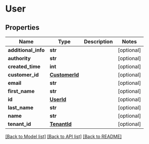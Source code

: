 # User

## Properties
Name | Type | Description | Notes
------------ | ------------- | ------------- | -------------
**additional_info** | **str** |  | [optional] 
**authority** | **str** |  | [optional] 
**created_time** | **int** |  | [optional] 
**customer_id** | [**CustomerId**](CustomerId.md) |  | [optional] 
**email** | **str** |  | [optional] 
**first_name** | **str** |  | [optional] 
**id** | [**UserId**](UserId.md) |  | [optional] 
**last_name** | **str** |  | [optional] 
**name** | **str** |  | [optional] 
**tenant_id** | [**TenantId**](TenantId.md) |  | [optional] 

[[Back to Model list]](../README.md#documentation-for-models) [[Back to API list]](../README.md#documentation-for-api-endpoints) [[Back to README]](../README.md)

